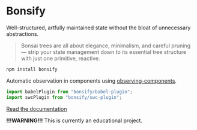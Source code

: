 # Bonsify

Well-structured, artfully maintained state without the bloat of unnecessary abstractions.

> Bonsai trees are all about elegance, minimalism, and careful pruning — strip your state management down to its essential tree structure with just one primitive, reactive.

```sh
npm install bonsify
```

Automatic observation in components using [observing-components](https://github.com/christianalfoni/observing-components).

```ts
import babelPlugin from "bonsify/babel-plugin";
import swcPlugin from "bonsify/swc-plugin";
```

[Read the documentation](./docs/01_a_single_primitive.md)

**!!!WARNING!!!** This is currently an educational project.
